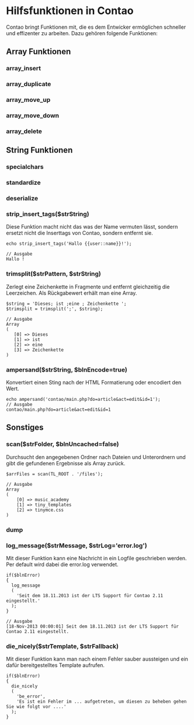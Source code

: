 # Hilfsfunktionen in Contao

Contao bringt Funktionen mit, die es dem Entwicker ermöglichen schneller und effizenter zu arbeiten. Dazu gehören folgende Funktionen:

## Array Funktionen

### array_insert

### array_duplicate

### array_move_up

### array_move_down

### array_delete

## String Funktionen
### specialchars

### standardize

### deserialize

### strip_insert_tags($strString)
Diese Funktion macht nicht das was der Name vermuten lässt, sondern 
ersetzt nicht die Inserttags von Contao, sondern entfernt sie.

```{.php}
echo strip_insert_tags('Hallo {{user::name}}!');
 
// Ausgabe
Hallo !
```

### trimsplit($strPattern, $strString)
Zerlegt eine Zeichenkette in Fragmente und entfernt gleichzeitig die 
Leerzeichen. Als Rückgabewert erhält man eine Array.

```{.php}
$string = 'Dieses; ist ;eine ; Zeichenkette ';
$trimsplit = trimsplit(';', $string);
 
// Ausgabe
Array
(
   [0] => Dieses
   [1] => ist
   [2] => eine
   [3] => Zeichenkette
)
```

### ampersand($strString, $blnEncode=true)
Konvertiert einen Sting nach der HTML Formatierung oder encodiert den Wert.

```{.php}
echo ampersand('contao/main.php?do=article&act=edit&id=1');
// Ausgabe 
contao/main.php?do=article&act=edit&id=1
```
 
## Sonstiges 
### scan($strFolder, $blnUncached=false)
Durchsucht den angegebenen Ordner nach Dateien und Unterordnern und gibt
die gefundenen Ergebnisse als Array zurück.

```{.php}
$arrFiles = scan(TL_ROOT . '/files');
 
// Ausgabe
Array
(
    [0] => music_academy
    [1] => tiny_templates
    [2] => tinymce.css
)
```

### dump


### log_message($strMessage, $strLog='error.log')
Mit dieser Funktion kann eine Nachricht in ein Logfile geschrieben werden. 
Per default wird dabei die error.log verwendet.

```{.php}
if($blnError)
{
  log_message
  (
    'Seit dem 18.11.2013 ist der LTS Support für Contao 2.11 eingestellt.'
  );
}

// Ausgabe
[18-Nov-2013 00:00:01] Seit dem 18.11.2013 ist der LTS Support für Contao 2.11 eingestellt.
```
### die_nicely($strTemplate, $strFallback)
Mit dieser Funktion kann man nach einem Fehler sauber aussteigen und ein 
dafür bereitgestelltes Template aufrufen.

```{.php}
if($blnError)
{
  die_nicely
  (
    'be_error', 
    'Es ist ein Fehler im ... aufgetreten, um diesen zu beheben gehen Sie wie folgt vor ....'
  );
}
```

